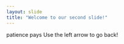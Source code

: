 ```yaml
---
layout: slide
title: "Welcome to our second slide!"
---
```

patience pays
Use the left arrow to go back!
